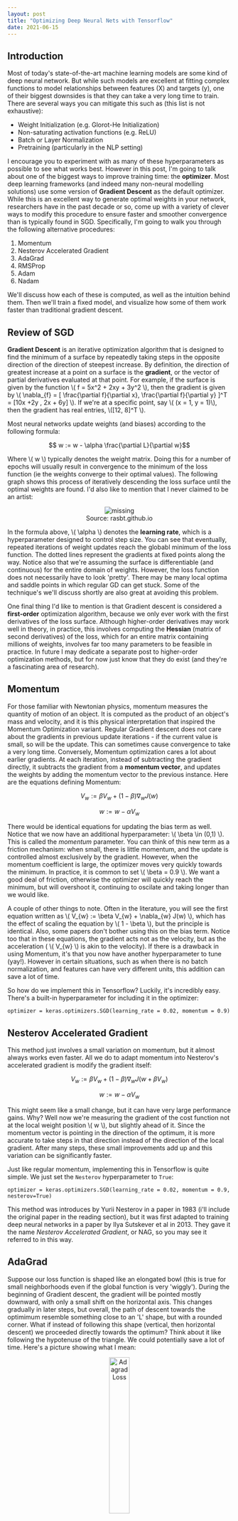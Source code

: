 ```yaml
---
layout: post
title: "Optimizing Deep Neural Nets with Tensorflow"
date: 2021-06-15
---
```


## Introduction

Most of today's state-of-the-art machine learning models are some kind of deep neural network. But while such models are excellent at fitting complex functions to model relationships between features (X) and targets (y), one of their biggest downsides is that they can take a very long time to train. There are several ways you can mitigate this such as (this list is not exhaustive):
- Weight Initialization (e.g. Glorot-He Initialization)
- Non-saturating activation functions (e.g. ReLU)
- Batch or Layer Normalization
- Pretraining (particularly in the NLP setting)

I encourage you to experiment with as many of these hyperparameters as possible to see what works best. However in this post, I'm going to talk about one of the biggest ways to improve training time: the __optimizer__. Most deep learning frameworks (and indeed many non-neural modelling solutions) use some version of __Gradient Descent__ as the default optimizer. While this is an excellent way to generate optimal weights in your network, researchers have in the past decade or so, come up with a variety of clever ways to modify this procedure to ensure faster and smoother convergence than is typically found in SGD. Specifically, I'm going to walk you through the following alternative procedures:
1. Momentum
2. Nesterov Accelerated Gradient
3. AdaGrad
4. RMSProp
5. Adam
6. Nadam

We'll discuss how each of these is computed, as well as the intuition behind them. Then we'll train a fixed model, and visualize how some of them work faster than traditional gradient descent.

## Review of SGD

__Gradient Descent__ is an iterative optimization algorithm that is designed to find the minimum of a surface by repeatedly taking steps in the opposite direction of the direction of steepest increase. By definition, the direction of greatest increase at a point on a surface is the __gradient__, or the vector of partial derivatives evaluated at that point. For example, if the surface is given by the function \\( f = 5x^2 + 2xy + 3y^2 \\), then the gradient is given by \\( \nabla_{f} = [ \frac{\partial f}{\partial x}, \frac{\partial f}{\partial y} ]^T = [10x +2y , 2x + 6y] \\). If we're at a specific point, say \\( (x = 1, y = 1)\\), then the gradient has real entries, \\([12, 8]^T \\). 

Most neural networks update weights (and biases) according to the following formula:

$$ w := w - \alpha \frac{\partial L}{\partial w}$$

Where \\( w \\) typically denotes the weight matrix. Doing this for a number of epochs will usually result in convergence to the minimum of the loss function (ie the weights converge to their optimal values). The following graph shows this process of iteratively descending the loss surface until the optimal weights are found. I'd also like to mention that I never claimed to be an artist: 

<center>
<figure>
    <img src='/img/sgd.png' alt='missing' />
    <figcaption>Source: rasbt.github.io</figcaption>
</figure>
</center>

In the formula above, \\( \alpha \\) denotes the __learning rate__, which is a hyperparameter designed to control step size. You can see that eventually, repeated iterations of weight updates reach the globabl minimum of the loss function. The dotted lines represent the gradients at fixed points along the way. Notice also that we're assuming the surface is differentiable (and continuous) for the entire domain of weights. However, the loss function does not necessarily have to look 'pretty'. There may be many local optima and saddle points in which regular GD can get stuck. Some of the technique's we'll discuss shortly are also great at avoiding this problem.

One final thing I'd like to mention is that Gradient descent is considered a __first-order__ optimization algorithm, because we only ever work with the first derivatives of the loss surface. Although higher-order derivatives may work well in theory, in practice, this involves computing the __Hessian__ (matrix of second derivatives) of the loss, which for an entire matrix containing millions of weights, involves far too many parameters to be feasible in practice. In future I may dedicate a separate post to higher-order optimization methods, but for now just know that they do exist (and they're a fascinating area of research).

## Momentum

For those familiar with Newtonian physics, momentum measures the quantity of motion of an object. It is computed as the product of an object's mass and velocity, and it is this physical interpretation that inspired the Momentum Optimization variant. Regular Gradient descent does not care about the gradients in previous update iterations - if the current value is small, so will be the update. This can sometimes cause convergence to take a very long time. Conversely, Momentum optimization cares a lot about earlier gradients. At each iteration, instead of subtracting the gradient directly, it subtracts the gradient from a __momentum vector__, and updates the weights by adding the momentum vector to the previous instance. Here are the equations defining Momentum:

$$ V_{w} := \beta V_{w} + (1 - \beta) \nabla_{w} J(w) $$

$$ w := w - \alpha V_{w} $$

There would be identical equations for updating the bias term as well. Notice that we now have an additional hyperparameter: \\( \beta \in (0,1) \\). This is called the _momentum_ parameter. You can think of this new term as a friction mechanism: when small, there is little momentum, and the update is controlled almost exclusively by the gradient. However, when the momentum coefficient is large, the optimizer moves very quickly towards the minimum. In practice, it is common to set \\( \beta = 0.9 \\). We want a good deal of friction, otherwise the optimizer will quickly reach the minimum, but will overshoot it, continuing to oscilate and taking longer than we would like. 

A couple of other things to note. Often in the literature, you will see the first equation written as \\( V_{w} := \beta V_{w} + \nabla_{w} J(w) \\), which has the effect of scaling the equation by \\( 1 - \beta \\), but the principle is identical. Also, some papers don't bother using this on the bias term. Notice too that in these equations, the gradient acts not as the velocity, but as the acceleration ( \\( V_{w} \\) is akin to the velocity). If there is a drawback in using Momentum, it's that you now have another hyperparameter to tune (yay!). However in certain situations, such as when there is no batch normalization, and features can have very different units, this addition can save a lot of time.

So how do we implement this in Tensorflow? Luckily, it's incredibly easy. There's a built-in hyperparameter for including it in the optimizer:

```{python}
optimizer = keras.optimizers.SGD(learning_rate = 0.02, momentum = 0.9)
```

## Nesterov Accelerated Gradient

This method just involves a small variation on momentum, but it almost always works even faster. All we do to adapt momentum into Nesterov's accelerated gradient is modify the gradient itself:

$$ V_{w} := \beta V_{w} + (1 - \beta) \nabla_{w} J(w + \beta V_{w}) $$

$$ w := w - \alpha V_{w} $$

This might seem like a small change, but it can have very large performance gains. Why? Well now we're measuring the gradient of the cost function not at the local weight position \\( w \\), but slightly ahead of it. Since the momentum vector is pointing in the direction of the optimum, it is more accurate to take steps in that direction instead of the direction of the local gradient. After many steps, these small improvements add up and this variation can be significantly faster. 

Just like regular momentum, implementing this in Tensorflow is quite simple. We just set the `Nesterov` hyperparameter to `True`:
```{python}
optimizer = keras.optimizers.SGD(learning_rate = 0.02, momentum = 0.9, nesterov=True)
```
This method was introduces by Yurii Nesterov in a paper in 1983 (i'll include the original paper in the reading section), but it was first adapted to training deep neural networks in a paper by Ilya Sutskever et al in 2013. They gave it the name _Nesterov Accelerated Gradient_, or NAG, so you may see it referred to in this way.

## AdaGrad

Suppose our loss function is shaped like an elongated bowl (this is true for small neighborhoods even if the global function is very 'wiggly'). During the beginning of Gradient descent, the gradient will be pointed mostly downward, with only a small shift on the horizontal axis. This changes gradually in later steps, but overall, the path of descent towards the optimimum resemble something close to an 'L' shape, but with a rounded corner. What if instead of following this shape (vertical, then horizontal descent) we proceeded directly towards the optimum? Think about it like following the hypotenuse of the triangle. We could potentially save a lot of time. Here's a picture showing what I mean:

<center><img src="/img/adagrad_loss.png" width = "30%" alt = "Adagrad Loss"></center>

You can see that going directly towards the minimum (the orange trajectory) would be much quicker than the blue trajectory (the distance would be shorter). This is exactly the idea behind the _Adaptive Gradient_, or __AdaGrad__ method. We do this by scaling down the gradient in its steepest directions (which are usually closer to vertical than horizontal). Here are the update equations:

$$ s \leftarrow s + \nabla_{w} J(w) \otimes \nabla_{w} J(w) $$

$$ w \leftarrow w - \alpha \nabla_{w} J(w) \oslash \sqrt{s + \epsilon} $$

So what's going on here? Well the first equation accumulates the squares of the weight gradients. This has the effect of identifying the steepest directions of the gradient, which will grow when squared (the directions that are not steep will not grow relative to their counterparts). Note that the \\( \otimes \\) symbol is called the _Hadamard Product_, and simply denotes elementwise multiplication. In the second equation, we update the weights, downscaling the original gradients by \\( \sqrt{s + \epsilon} \\) (note the special notation for elementwise division). Since s accumulated the square gradients, this has the effect of downscaling the steeper directions more than the others, leading to a descent that is oriented closer to the true optimum (avoiding the 'L' shape I discussed earlier). \\( \epsilon \\) is a smoothing parameter, added to prevent dividion by 0, and is typically set to 10e-10.

Overall, this algorithm decays the learning rate faster for steeper dimensions than for gentler ones. We call this an _adaptive learning rate_, and it requires much less tuning of the \\( \alpha \\) parameter than with other methods. An unfortunate downside of this technique is that although it is great for simple surfaces like linear regression, on neural nets it often stops too soon. The learning rate is downscaled so much that we never reach the minimum loss. There is a built-in `AdaGrad` optimzer in keras, but it rarely makes sense to use (though you could use it for simpler models, like regression). So why do I mention it? Well understanding why it works is key to understanding the next optimization technique.

## RMSProp

To prevent the AdaGrad algorithm from stopping too soon, we accumulate only the gradients from recent iterations instead of all gradients since training began. To accomplish this, we use a setup similar to momentum, placing an exponential decay on our \\( s \\) vector:

$$ s \leftarrow \beta s + (1 - \beta) \nabla_{w} J(w) \otimes \nabla_{w} J(w) $$

$$ w \leftarrow w - \alpha \nabla_{w} J(w) \oslash \sqrt{s + \epsilon} $$

Only the first equation really changes. In practice, a value of 0.9 for \\( beta \\) tends to work quite well. Although this does add another hyperparameter, the default value tends to be near the best possible, so depending on the application, you may not actually have to tune it. Unless the problem is very simple, this __Root Mean Squared Propagation__ (RMSProp) algorithm almost always outperforms AdaGrad. Note that this was invented by Hinton and his students, but was never formally published.

Implementing this in keras is, as you might expect, quite simple:
```{python}
optimizer = keras.optimizers.RMSProp(learning_rate= 0.02, rho = 0.9)
```
In the above implementation, \\( \beta \\) is represented by the `rho` argument. To reiterate, using this will dampen the oscillations in descent and lead to faster convergence just like with AdaGrad, but we no longer have to worry about stopping too early. This algorithm was the preferred choice of researchers for a few years, until the next technique was introduced.

## Adam

_Adaptive Moment Estimation_ (Adam) combines the ideas of momentum and RMSprop. It keeps track of past gradients just like momentum, and it also keeps track of scaled squared gradients like RMSProp. There are several equations in this case, but we've covered them already:

$$ m \leftarrow \beta_1 m - (1 - \beta_1) \nabla_{w} J(w) $$

$$ s \leftarrow \beta_2 s + (1 - \beta_2) \nabla_{w} J(w) \otimes \nabla_{w} J(w) $$

$$ \hat{m} \leftarrow \frac{m}{1 - \beta_{1}^{t}} $$

$$ \hat{s} \leftarrow \frac{s}{1 - \beta_{2}^{t}} $$

$$ w \leftarrow w - \alpha \hat{m} \oslash \sqrt{\hat{s} + \epsilon} $$

In the equation above, \\( t \\) represents the iteration number, beginning at 1. You can see that this is very similar to both RMSProp and to Momentum. The third and forth equations are typically initialized at zero. Since they will be biased towards zero early in training, they help to boost \\( m \\) and \\( s \\). We now have several hyperparameters, but don't worry. Typically in practice, \\( \beta_1 \\) is initialized to 0.9, and \\( \beta_2 \\) initialized to 0.999. The smoothing parameter is, as before, initialized to a small number like 10e-0.7. Finally because Adam is an adaptive method, you don't need to worry as much about tuning the learning rate (0.001 usually works well).

Why moment estimation? Well these equations are estimating the mean and variance of our gradients, which are also called the first and second moments. And like our other methods, this one is also easy to implement in Keras.

```{python}
optimizer = keras.optimizers.Adam(learning_rate = 0.001, beta_1 = 0.9, beta_2 = 0.999)
```
Note that the smoothing parameter will default to `None`, which will direct keras to use the `keras.backend.epsilon()` parameter, which defaults to 10e-07.

## Nadam

- Nadam optimization is exactly what you're thinking: Adam optimization combined with the Nesterov trick. Now the gradient is not evaluated at the local point, but is instead evaluated at the sum of the local weight and current momentum:

$$ m \leftarrow \beta_1 m - (1 - \beta_1) \nabla_{w} J(w + \beta m) $$

$$ s \leftarrow \beta_2 s + (1 - \beta_2) \nabla_{w} J(w + \beta m) \otimes \nabla_{w} J(w + \beta m) $$

$$ \hat{m} \leftarrow \frac{m}{1 - \beta_{1}^{t}} $$

$$ \hat{s} \leftarrow \frac{s}{1 - \beta_{2}^{t}} $$

$$ w \leftarrow w - \alpha \hat{m} \oslash \sqrt{\hat{s} + \epsilon} $$

Often this variation converges slightly faster than Adam. However, the paper introducing this technique finds that sometimes RMSProp can outperform Nadam. So it is wise to try several different optimizers for your task, to see which one works best. Just as a caveat, current research has found that although adaptive methods like RMSProp and Nadam can greatly improve training speed, in some cases they can lead to models that do not generalize very well. In these cases you may be better off using a slower optimization to achieve a higher test error. Or try using regular Nesterov Accelerated Gradient instead of these more complex optimizers.

## Application

Now let's actually test some of these optimizers. This is relatively easy to do in Keras, since the loss history can be easily extracted from a trained model. The data i'll use is the built-in fashion MNIST dataset found in the keras datasets library. It consists of 70,000 grayscale 28 x 28 images, which I will split into train and test sets. I'm also going to scale the pixel values to be between 0 and 1 (this helps training). I use a train test split of 60000, 10000. Note that in this case, I don't really care much about overall performance - I'm just trying to demonstrate the differences in optimizers.
```{python}
from tensorflow import keras
# 70000 grayscale 28 x 28 images, 10 classes
fashion_mnist = keras.datasets.fashion_mnist
from time import time
import matplotlib.pyplot as plt

(X_train_full, y_train_full), (X_test_full, y_test_full) = fashion_mnist.load_data()

# Scale
X_train_full, X_test_full = X_train_full/255.0, X_test_full/255.0
y_train_full, y_test_full = y_train_full, y_test_full

class_names = ["T-shirt/top", "Trouser", "Pullover", "Dress", "Coat",
               "Sandal", "Shirt", "Sneaker", "Bag", "Ankle boot"]
```
Now I'll define a simple feed forward network. First I flatten the images into a single column vector, then I pass that input through a couple of dense layers. It's fairly self-explanatory. Ultimately our output will be a softmax score over 10 classes (see the categories listed above).
```{python}
model = keras.models.Sequential([
  keras.layers.Flatten(input_shape=[28,28])), # same as X.reshape(-1,1)
  keras.layers.Dense(300, activation = "relu"),
  keras.layers.Dense(100, activation = "relu"),
  keras.layers.Dense(10, activation = "softmax")
  ])
```
Now I'll compile and fit the model first using regular SGD. I'll also time the fit method:
```{python}
model.compile(loss="sparse_categorical_crossentropy",
              optimizer="sgd",
              metrics=["accuracy"])
sgd_start = time()
sgd_history = model.fit(X_train_full, y_train_full, epochs = 15,
                        validation_data = (X_test_full, y_test_full))
sgd_end = time()
sgd_time = sgd_end - sgd_start
```
This may take a few minutes to run, but once it has, we can quickly extract the validation loss for each iteration (i've chosen 30 epochs
somewhat arbitrarily, but feel free to fiddle with that number as long as you keep in constant across optimizers). Next let's retrain the model using Nadam:
```{python}
# Nadam
model.compile(loss="sparse_categorical_crossentropy",
              optimizer=keras.optimizers.Nadam(beta_1 = 0.9, beta_2 = 0.999),
              metrics=["accuracy"])
nadam_start = time()
nadam_history = model.fit(X_train_full, y_train_full, epochs = 15,
                        validation_data = (X_test_full, y_test_full))
nadam_end = time()
nadam_time = nadam_end - nadam_start
```
Lastly, let's run RMSProp. In each of these cases, I use the default hyperparameter values we discussed earlier.
```{python}
# RMSProp
model.compile(loss="sparse_categorical_crossentropy",
              optimizer=keras.optimizers.RMSprop(rho = 0.9),
              metrics=["accuracy"])
rmsp_start = time()
rmsp_history = model.fit(X_train_full, y_train_full, epochs = 15,
                        validation_data = (X_test_full, y_test_full))
rmsp_end = time()
rmsp_time = rmsp_end - rmsp_start
```
Lastly I'll show you the loss functions (train and val) for each of these optimizers:
```{python}
def plot_loss(history_metric):
  plt.plot(range(15), rmsp_history.history[history_metric], label = 'RMSprop')
  plt.plot(range(15), nadam_history.history[history_metric], label = 'Nadam')
  plt.plot(range(15), sgd_history.history[history_metric], label = 'SGD')

  plt.title('Comparison of {} Across Optimizers'.format(history_metric))
  plt.xlabel('epoch')
  plt.ylabel('{} (Categorical Crossentropy)'.format(history_metric))
  plt.legend()
  plt.show()

plot_loss('loss')
plot_loss('val_loss')
```
Here are plots showing the resulting loss and validation loss. Admittedly there is some overfitting going on here, but notice how quickly Nadam and RMS prop get to low levels of loss both in training and validation. This can save quite some time on larger datasets.

<center><img src="/img/optimizers_train_loss.png" width = "30%" alt = "Train Loss">
<img src="/img/optimizers_val_loss.png" width = "30%" alt = "Val Loss"></center>

Now this was a very general demonstration. The effects are likely even more extreme when the hyperparameters are properly tuned (in particular the learning rate). I encourage you to do this.

## Conclusion

We've covered a lot of information today, but the key takeaway is that there are way more powerful optimization methods than regular Gradient Descent. Note that many of these optimizers will produce very dense models (lots of nonzero parameters), which can slow down your training time. To avoid this, you might try using L1 regularization. There are also several open-source packages designed to speed up tensorflow model training.

Most people do not imagine optimizer choice to be a hyperparameter. But while it is true that certain optimizers generally outperform others, I encourage you (whenever you have time) to try a variety of them on every ML task.

## Further Reading

- Here is the original Nesterov paper: _A Method for Unconstrained Convex Minimization Problem with the Rate of Convergence \\( O(1/k^2)\\)_. Yurii Nesterov. Doklady AN USSR 269 (1983): 543-547.

- Here is the NAG paper: _On the importance of initialization and momentum in deep learning_. Ilya Sutskever, James Martens, George Dahl, Geoffrey Hinton ; Proceedings of the 30th International Conference on Machine Learning, PMLR 28(3):1139-1147, 2013. 

- Here is the AdaGrad paper: _Adaptive Subgradient Methods for Online Learning and Stochastic Optimization_. John Duchi et al., Journal of Machine Learning Research 12(2011): 2121-2159.

- Here is the Adam paper: _Adam: A Method for Stochastic Optimization._Diederik P. Kingma and Jimmy Ba. arXiv preprint: 1412.6980 (2014)

- [Here](https://machinelearningmastery.com/gradient-descent-with-nesterov-momentum-from-scratch/) is a great article by Jason Brownlee that builds Nesterov Momentum from scratch.

- The [Keras optimizers documentation](https://keras.io/api/optimizers/) is quite helpful too.